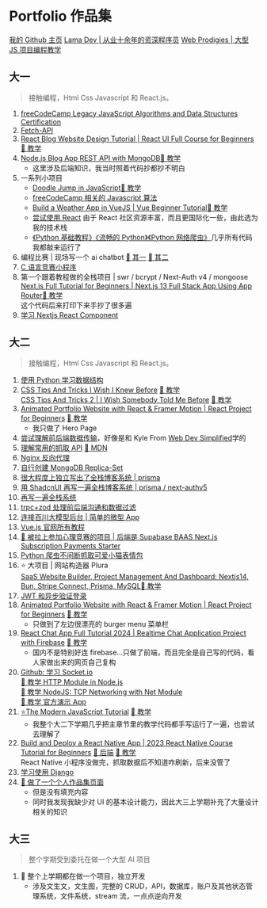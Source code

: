 # Portfolio 作品集

[我的 Github 主页](https://github.com/DandelionWithLute)
[Lama Dev | 从业十余年的资深程序员](https://www.youtube.com/@LamaDev)
[Web Prodigies | 大型 JS 项目编程教学](https://www.youtube.com/@webprodigies/videos)

## 大一

> 接触编程，Html Css Javascript 和 React.js。

1. [freeCodeCamp Legacy JavaScript Algorithms and Data Structures Certification](https://www.freecodecamp.org/certification/fcc8a2286e9-3143-4e9c-8867-a87b89efdeea/javascript-algorithms-and-data-structures)
2. [Fetch-API](https://github.com/DandelionWithLute/Fetch-API/blob/main/src/App.js)
3. [React Blog Website Design Tutorial | React UI Full Course for Beginners](https://github.com/DandelionWithLute/React-Blog-Website-Design-Learned-from-Lama-Dev/blob/main/src/App.js) [🔗 教学](https://www.youtube.com/watch?v=tlTdbc5byAs)
4. [Node.js Blog App REST API with MongoDB](https://github.com/DandelionWithLute/React-Blog-Api-Learned-From-Lama-Dev/tree/main/routes)[🔗 教学](https://www.youtube.com/watch?v=OML9f6LXUUs)
   - 这里涉及后端知识，我当时照着代码抄都抄不明白
5. 一系列小项目
   - [Doodle Jump in JavaScript](https://github.com/DandelionWithLute/My-Code/tree/main/Indie%20Games/Doodle%20Jump)[🔗 教学](https://www.youtube.com/watch?v=YSEsSs3hB6A)
   - [freeCodeCamp 相关的 Javascript 算法](https://github.com/DandelionWithLute/My-Code/tree/main/Javascript/Former)
   - [Build a Weather App in VueJS | Vue Beginner Tutorial](https://github.com/DandelionWithLute/My-Code/blob/main/Vue%20series/WeatherApp/2.vue)[🔗 教学](https://youtu.be/JLc-hWsPTUY)
   - [尝试使用 React](https://github.com/DandelionWithLute/My-Code/blob/main/myapp/src/App.js) 由于 React 社区资源丰富，而且更国际化一些，由此选为我的技术栈
   - [《Python 基础教程》《流畅的 Python》《Python 网络爬虫》](https://github.com/DandelionWithLute/My-Code/tree/main/Python3)几乎所有代码我都敲来运行了
6. 编程比赛 | 现场写一个 ai chatbot [🔏 其一](https://github.com/DandelionWithLute/chatbotsync) [🔗 其二](https://github.com/DandelionWithLute/chatgptredev)
7. [C 语言竞赛小程序](https://github.com/DandelionWithLute/Cmatch)
8. 第一个跟着教程做的全栈项目 | swr / bcrypt / Next-Auth v4 / mongoose <br/> [Next.js Full Tutorial for Beginners | Next.js 13 Full Stack App Using App Router](https://github.com/DandelionWithLute/Frontend-Projects)[🔗 教学](https://www.youtube.com/watch?v=VE8BkImUciY)<br />这个代码后来打印下来手抄了很多遍
9. [学习 Nextjs React Component](https://github.com/DandelionWithLute/nextjscp1)

## 大二

> 接触编程，Html Css Javascript 和 React.js。

1. [使用 Python 学习数据结构](https://github.com/DandelionWithLute/PythonDS)
2. [CSS Tips And Tricks I Wish I Knew Before](https://github.com/DandelionWithLute/CSSTips1) [🔗 教学](https://www.youtube.com/watch?v=2KWdT4PkXgY)<br />[CSS Tips And Tricks 2 | I Wish Somebody Told Me Before](https://github.com/DandelionWithLute/CSStips2) [🔗 教学](https://www.youtube.com/watch?v=kINNs4uYYnY)
3. [Animated Portfolio Website with React & Framer Motion | React Project for Beginners](https://github.com/DandelionWithLute/animated-portfolio) [🔗 教学](https://www.youtube.com/watch?v=CHGHuF24Cjw)
   - 我只做了 Hero Page
4. [尝试理解前后端数据传输](https://github.com/DandelionWithLute/frontend-backend-data-transfer)，好像是和 Kyle From [Web Dev Simplified](https://www.youtube.com/c/webdevsimplified)学的
5. [理解常用的抓取 API](https://github.com/DandelionWithLute/mdn-fetch) [🔗 MDN](https://developer.mozilla.org/en-US/docs/Web/API/Fetch_API/Using_Fetch)
6. [Nginx 反向代理](https://github.com/DandelionWithLute/nginx-1.23.4-reverse-proxy)
7. [自行创建 MongoDB Replica-Set](https://github.com/DandelionWithLute/learn-mongodb-replica-set)
8. [很大程度上独立写出了全栈博客系统 | prisma](https://github.com/DandelionWithLute/whim)
9. [用 ShadcnUI 再写一遍全栈博客系统 | prisma / next-authv5](https://github.com/DandelionWithLute/shadcn-world-now)
10. [再写一遍全栈系统](https://github.com/DandelionWithLute/nexttemplate)
11. [trpc+zod 处理前后端沟通和数据过滤](https://github.com/DandelionWithLute/trpc-zod-nextjs-stuff-from-official-website)
12. [连接百川大模型后台 | 简单的微型 App](https://github.com/DandelionWithLute/baichuanApi-min-js-full-stack-micro-app)
13. [Vue.js 官网所有教程](https://github.com/DandelionWithLute/Vuejs-Tutorials-From-Official-Website)
14. [🔏 被拉上参加心理竞赛的项目 | 后端是 Supabase BAAS Next.js Subscription Payments Starter](https://github.com/DandelionWithLute/Psychology-Team-Project)
15. [Python 爬虫不间断抓取可爱小猫表情包](https://github.com/DandelionWithLute/WebScrapImage)
16. ⭐ 大项目 | 网站构造器 Plura<br />[SaaS Website Builder, Project Management And Dashboard: Nextjs14, Bun, Stripe Connect, Prisma, MySQL](https://github.com/DandelionWithLute/website-builder)[🔗 教学](https://www.youtube.com/watch?v=6omuUOZcWL0)
17. [JWT 和异步验证登录](https://github.com/DandelionWithLute/authentication-with-axios-and-jwt)
18. [Animated Portfolio Website with React & Framer Motion | React Project for Beginners](https://github.com/DandelionWithLute/framermotion) [🔗 教学](https://www.youtube.com/watch?v=CHGHuF24Cjw)
    - 只做到了左边很漂亮的 burger menu 菜单栏
19. [React Chat App Full Tutorial 2024 | Realtime Chat Application Project with Firebase](https://github.com/DandelionWithLute/Realtime-ChatApp-Design) [🔗 教学](https://www.youtube.com/watch?v=domt_Sx-wTY)
    - 国内不是特别好连 firebase...只做了前端，而且完全是自己写的代码，看人家做出来的网页自己复构
20. [Github: 学习 Socket.io](https://github.com/DandelionWithLute/learn-websocket-with-socketio-from-a-easy-beginning)<br />[🔗 教学 HTTP Module in Node.js](https://www.youtube.com/watch?v=VLXAzzRjQws)<br />[🔗 教学 NodeJS: TCP Networking with Net Module](https://www.youtube.com/watch?v=LPDJvR5guGA)<br />[🔗 教学 官方演示 App](https://socket.io/get-started/chat)
21. [⭐The Modern JavaScript Tutorial](https://github.com/DandelionWithLute/The-Modern-JavaScript-Tutorial) [🔗 教学](https://javascript.info/)
    - 我整个大二下学期几乎把主章节里的教学代码都手写运行了一遍，也尝试去理解了
22. [Build and Deploy a React Native App | 2023 React Native Course Tutorial for Beginners](https://github.com/DandelionWithLute/React-Native-with-Expo) [🔗 后端](https://github.com/DandelionWithLute/backend-for-expo-20240817) [🔗 教学](https://www.youtube.com/watch?v=mJ3bGvy0WAY)<br />React Native 小程序没做完，抓取数据后不知道咋刷新，后来没管了
23. [学习使用 Django](https://github.com/DandelionWithLute/Django)
24. [🔏 做了一个个人作品集页面](https://github.com/DandelionWithLute/Personal-Portfolio-Page)
    - 但是没有填充内容
    - 同时我发现我缺少对 UI 的基本设计能力，因此大三上学期补充了大量设计相关的知识

## 大三

> 整个学期受到委托在做一个大型 AI 项目

1. 🔏 整个上学期都在做一个项目，独立开发
   - 涉及文生文，文生图，完整的 CRUD，API，数据库，账户及其他状态管理系统，文件系统，stream 流，一点点逆向开发
